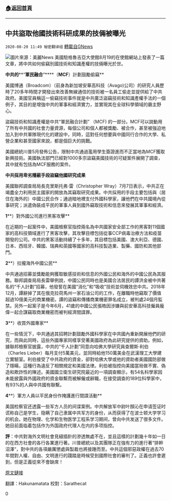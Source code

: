 ###  [:house:返回首頁](https://github.com/ourhimalayas/txt)
---

## 中共盜取他國技術科研成果的技倆被曝光
`2020-08-20 11:49 秘密翻译组` [轉載自GNews](https://gnews.org/zh-hant/307827/)

![](https://s3.amazonaws.com/gnews-media-offload/wp-content/uploads/2020/08/20114855/Picture-1-67.png)圖片來源：美麗News 
美國駐格魯吉亞大使館8月19的在使館網站上發表了一篇文章，將中共如何偷竊別國技術和知識產權的技倆曝光於世。

**中共的****“****軍民融合****”****（****MCF****）計劃鼓勵偷竊**

美國博通（Broadcom）（前身為新加坡安華高科技（Avago)公司）的研究人員歷時了20多年時間才開發出來改善無線通信的技術被一名員工偷走並提供給了中共政府。美國官員稱這一偷竊技術事件就是中共廣泛盜竊技術和知識產權手法的一個例子，其目的是增強中共的軍事和經濟實力，並實現其在全球科學領域的霸主野心。

盜竊技術和知識產權是中共“軍民融合計劃” （MCF) 的一部分。MCF可以說動用了所有中共國的社會力量資源，每個公司和個人都被獎勵、被合作，甚至被強迫地加入到中共軍隊現代化的建設中，同時，這對任何想要與中國同行合作的大學、私營企業和甚至國家來說，都是個巨大的挑戰。

美國總統川普5月發佈公告，限制中共通過濫用學生簽證進而不正當地為MCF獲取新興技術。美國執法部門已經對1000多宗盜竊美國技術的可疑案件展開了調查，其中就有包括為MCF服務的案件。

**中共採用卑劣隱蔽手段盜竊他國研究成果**

美國聯邦調查局局長克里斯托弗·雷（Christopher Wray）7月7日表示，中共正在竭盡全力利用民主國家的開放為其竊取研究成果。中共採用的手段主要包括與（居住在海外的）中國公民合作；通過暗地裡支付外國科學家，讓他們在中共國境內從事研究；派遣偽裝成平民的軍事人員到國外竊取技術和信息來發展其軍事和經濟。

**1****）對外國公司進行黑客攻擊**

在近期的一起案件中，美國檢察官指控兩名為中共國家安全部工作的黑客對11個國家的高科技領域進行了黑客攻擊，其攻擊目標包括從事CCP病毒治療方法和疫苗開發的公司。中共的黑客活動持續了十多年，其目標包括美國、澳大利亞、德國、日本、西班牙、韓國、瑞典和英國等國家的高科技製造業、製藥、國防和其他部門。

**2****）拉攏海外中國公民**

中共通過招募並獎勵能夠獲取敏感技術和信息的外國公民和海外的中國公民為其服務。聯邦調查局局長雷舉例說，中國公民同時也是美國合法居民的譚洪金被中共著名的“千人計劃”招募，他發誓在美國“消化”和“吸收”技術並伺機效忠中共。2018年12月，譚辭掉了其在俄克拉荷馬州一家石油公司的工作，在離職時他竊取了價值超過10億美元的商業機密。譚的盜竊和傳播商業機密罪名成立，被判處24個月監禁。另外一起案子是今年6月，41歲的中國公民張皓因涉嫌與前安華高科技僱員龐偉一起合謀竊取商業機密而被判經濟間諜罪。

**3****）收買外國專家**

在一些情況下，中共通過其招聘計劃鼓勵外國科學家在中共國內重新開展他們的研究，而與此同時，這些外國專家同樣享受著美國政府為此研究提供的資助。例如，據聯邦檢察官披露，中共的“千人計劃”同意向哈佛大學研究員查爾斯·利伯（Charles Lieber）每月支付5萬美元，並同時給他150萬美金在武漢理工大學建立實驗室。利伯接受了中共政府的資金，卻對哈佛大學或他的資助者美國國防部做了隱瞞，這種行為違反了相關規定和美國法律。利伯被指控向美國當局做不實、偽造和欺詐性的陳述。美國國立衛生研究院最近的一項調查顯示，有54名科學家因未能披露與外國政府的資金聯繫而被解僱或辭職，在接受調查的189位科學家中，有93%的人與中共國有聯繫。

**4****）軍方人員以平民身份作掩護進行間諜活動**

美国检察官还透露一些军方人员的间谍案例。中共解放军中尉叶顏沁在申请签证时谎称自己是学生，隐瞒了自己隶属中共军方的身份，从而获得了在波士顿大学学习的机会。她在物理、化学和生物医学工程系学习期间，曾向中共发送了很多文件。她目前面临着包括作为外国政府代理人在内的多项指控。

**評**：中共對海外文明社會見縫插針的滲透無處不在，並且這樣的計劃幾十年如一日的在西方社會的各行各業進行著。川普總統以及其團隊正在強有力的進行著“排幹沼澤“，對中共的各項嚴厲懲處與製裁也將接踵而至。中共這個邪惡政權在過去70年間對人權、自由、文明進行的踐踏是時候受到國際社會的審判了。正義也許會遲到，但是正義從來不會缺席！

[原文鏈接](https://ge.usembassy.gov/how-the-chinese-communist-party-steals-science/)

翻譯：Hakunamatata
校對：Sarathecat

0
